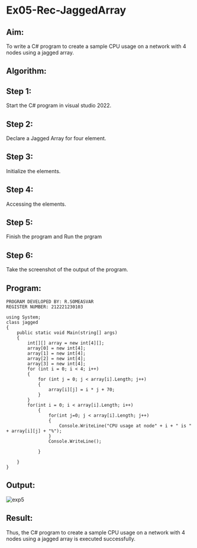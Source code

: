 # Ex05-Rec-JaggedArray
## Aim:
To write a C# program to create a sample CPU usage on a network with 4 nodes using a jagged array.
## Algorithm:
## Step 1:
Start the C# program in visual studio 2022.

## Step 2:
Declare a Jagged Array for four element.

## Step 3:
Initialize the elements.

## Step 4:
Accessing the elements.

## Step 5:
Finish the program and Run the prgram

## Step 6:
Take the screenshot of the output of the program.


## Program:
```
PROGRAM DEVELOPED BY: R.SOMEASVAR
REGISTER NUMBER: 212221230103
```
```
using System;
class jagged
{
    public static void Main(string[] args)
    {
        int[][] array = new int[4][];
        array[0] = new int[4];
        array[1] = new int[4];
        array[2] = new int[4];
        array[3] = new int[4];
        for (int i = 0; i < 4; i++)
        {
            for (int j = 0; j < array[i].Length; j++)
            {
                array[i][j] = i * j + 70;
            }
        }
        for(int i = 0; i < array[i].Length; i++)
            {
                for(int j=0; j < array[i].Length; j++)
                {
                    Console.WriteLine("CPU usage at node" + i + " is " + array[i][j] + "%");
                }
                Console.WriteLine();

            }
        
    }
}
```


## Output:
![exp5](https://user-images.githubusercontent.com/93434149/191890118-26996562-5894-42bf-972b-4692dcf9e07d.jpg)


## Result:
Thus, the C# program to create a sample CPU usage on a network with 4 nodes using a jagged array is executed successfully.


